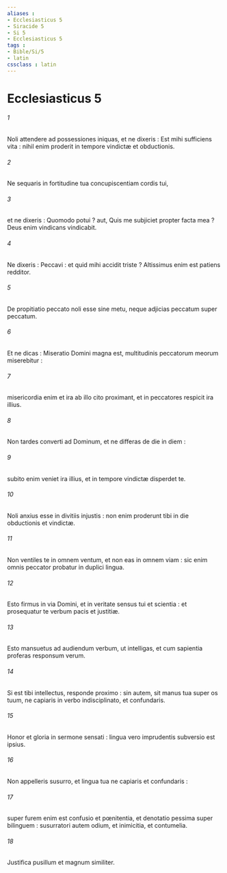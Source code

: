 ```yaml
---
aliases : 
- Ecclesiasticus 5
- Siracide 5
- Si 5
- Ecclesiasticus 5
tags : 
- Bible/Si/5
- latin
cssclass : latin
---
```


# Ecclesiasticus 5

###### 1
Noli attendere ad possessiones iniquas, et ne dixeris : Est mihi sufficiens vita : nihil enim proderit in tempore vindictæ et obductionis.
###### 2
Ne sequaris in fortitudine tua concupiscentiam cordis tui,
###### 3
et ne dixeris : Quomodo potui ? aut, Quis me subjiciet propter facta mea ? Deus enim vindicans vindicabit.
###### 4
Ne dixeris : Peccavi : et quid mihi accidit triste ? Altissimus enim est patiens redditor.
###### 5
De propitiatio peccato noli esse sine metu, neque adjicias peccatum super peccatum.
###### 6
Et ne dicas : Miseratio Domini magna est, multitudinis peccatorum meorum miserebitur :
###### 7
misericordia enim et ira ab illo cito proximant, et in peccatores respicit ira illius.
###### 8
Non tardes converti ad Dominum, et ne differas de die in diem :
###### 9
subito enim veniet ira illius, et in tempore vindictæ disperdet te.
###### 10
Noli anxius esse in divitiis injustis : non enim proderunt tibi in die obductionis et vindictæ.
###### 11
Non ventiles te in omnem ventum, et non eas in omnem viam : sic enim omnis peccator probatur in duplici lingua.
###### 12
Esto firmus in via Domini, et in veritate sensus tui et scientia : et prosequatur te verbum pacis et justitiæ.
###### 13
Esto mansuetus ad audiendum verbum, ut intelligas, et cum sapientia proferas responsum verum.
###### 14
Si est tibi intellectus, responde proximo : sin autem, sit manus tua super os tuum, ne capiaris in verbo indisciplinato, et confundaris.
###### 15
Honor et gloria in sermone sensati : lingua vero imprudentis subversio est ipsius.
###### 16
Non appelleris susurro, et lingua tua ne capiaris et confundaris :
###### 17
super furem enim est confusio et pœnitentia, et denotatio pessima super bilinguem : susurratori autem odium, et inimicitia, et contumelia.
###### 18
Justifica pusillum et magnum similiter.
